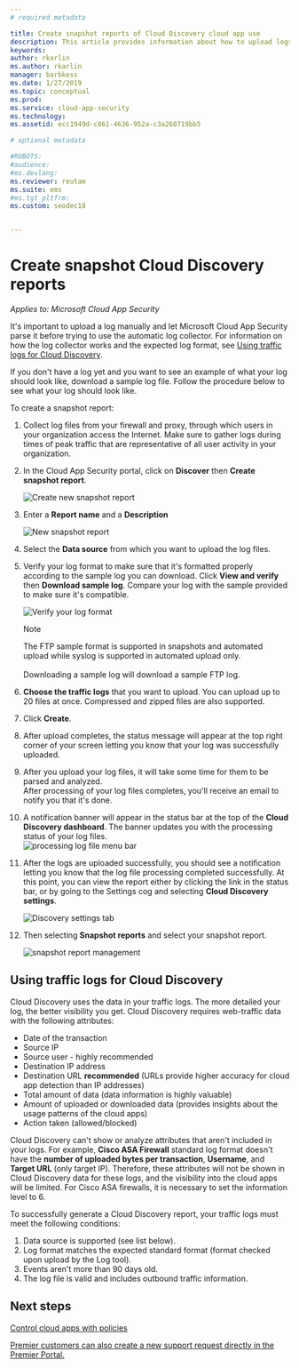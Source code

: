 ```yaml
---
# required metadata

title: Create snapshot reports of Cloud Discovery cloud app use
description: This article provides information about how to upload logs manually to create a snapshot report of your Cloud Discovery apps.
keywords:
author: rkarlin
ms.author: rkarlin
manager: barbkess
ms.date: 1/27/2019
ms.topic: conceptual
ms.prod:
ms.service: cloud-app-security
ms.technology:
ms.assetid: ecc1949d-c861-4636-952a-c3a260719bb5

# optional metadata

#ROBOTS:
#audience:
#ms.devlang:
ms.reviewer: reutam
ms.suite: ems
#ms.tgt_pltfrm:
ms.custom: seodec18


---
```

# Create snapshot Cloud Discovery reports

*Applies to: Microsoft Cloud App Security*

It's important to upload a log manually and let Microsoft Cloud App Security parse it before trying to use the automatic log collector. For information on how the log collector works and the expected log format, see [Using traffic logs for Cloud Discovery](#log-format).

If you don't have a log yet and you want to see an example of what your log should look like, download a sample log file. Follow the procedure below to see what your log should look like.


To create a snapshot report:
  
1. Collect log files from your firewall and proxy, through which users in your organization access the Internet. Make sure to gather logs during times of peak traffic that are representative of all user activity in your organization.  
  
2. In the Cloud App Security portal, click on **Discover** then **Create snapshot report**.  
  
   ![Create new snapshot report](./media/create-new-snapshot-report.png)
     
3. Enter a **Report name** and a **Description**
  
    ![New snapshot report](./media/new-snapshot-report.png) 

4. Select the **Data source** from which you want to upload the log files.  
  
5. Verify your log format to make sure that it's formatted properly according to the sample log you can download. Click **View and verify** then **Download sample log**. Compare your log with the sample provided to make sure it's compatible. 

   ![Verify your log format](./media/cloud-discovery-snapshot-verify.png)  

   > [!NOTE]
   > The FTP sample format is supported in snapshots and automated upload while syslog is supported in automated upload only.<br></br>
   Downloading a sample log will download a sample FTP log.


6. **Choose the traffic logs** that you want to upload. You can upload up to 20 files at once. Compressed and zipped files are also supported.  
  
7. Click **Create**.  

8. After upload completes, the status message will appear at the top right corner of your screen letting you know that your log was successfully uploaded.  
  
9. After you upload your log files, it will take some time for them to be parsed and analyzed.  
   After processing of your log files completes, you'll receive an email to notify you that it's done. 
  
10. A notification banner will appear in the status bar at the top of the **Cloud Discovery dashboard**. The banner updates you with the processing status of your log files.  
    ![processing log file menu bar](./media/processing-log-file-menu-bar.png) 
   
11. After the logs are uploaded successfully, you should see a notification letting you know that the log file processing completed successfully. At this point, you can view the report either by clicking the link in the status bar, or by going to the Settings cog and selecting **Cloud Discovery settings**.   
  
     ![Discovery settings tab](./media/discovery-settings-tab.png)
12. Then selecting **Snapshot reports** and select your snapshot report.
 
     ![snapshot report management](./media/snapshot-report-managment.png)

  
## Using traffic logs for Cloud Discovery <a name="log-format"></a>
Cloud Discovery uses the data in your traffic logs. The more detailed your log, the better visibility you get. Cloud Discovery requires web-traffic data with the following attributes:
- Date of the transaction
- Source IP
- Source user - highly recommended
- Destination IP address
- Destination URL **recommended** (URLs provide higher accuracy for cloud app detection than IP addresses)
- Total amount of data (data information is highly valuable)
- Amount of uploaded or downloaded data (provides insights about the usage patterns of the cloud apps)
- Action taken (allowed/blocked)

Cloud Discovery can't show or analyze attributes that aren't included in your logs.
For example, **Cisco ASA Firewall** standard log format doesn't have the **number of uploaded bytes per transaction**, **Username**, and  **Target URL** (only target IP).
Therefore, these attributes will not be shown in Cloud Discovery data for these logs, and the visibility into the cloud apps will be limited. For Cisco ASA firewalls, it is necessary to set the information level to 6. 


To successfully generate a Cloud Discovery report, your traffic logs must meet the following conditions:
1. Data source is supported (see list below).
2. Log format matches the expected standard format (format checked upon upload by the Log tool).
3. Events aren't more than 90 days old.
4. The log file is valid and includes outbound traffic information.


 
## Next steps  
[Control cloud apps with policies](control-cloud-apps-with-policies.md)   

[Premier customers can also create a new support request directly in the Premier Portal.](https://premier.microsoft.com/)  
    
      
  